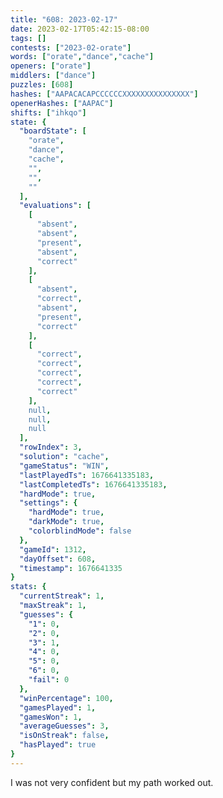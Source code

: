 ```yaml
---
title: "608: 2023-02-17"
date: 2023-02-17T05:42:15-08:00
tags: []
contests: ["2023-02-orate"]
words: ["orate","dance","cache"]
openers: ["orate"]
middlers: ["dance"]
puzzles: [608]
hashes: ["AAPACACAPCCCCCCXXXXXXXXXXXXXXX"]
openerHashes: ["AAPAC"]
shifts: ["ihkqo"]
state: {
  "boardState": [
    "orate",
    "dance",
    "cache",
    "",
    "",
    ""
  ],
  "evaluations": [
    [
      "absent",
      "absent",
      "present",
      "absent",
      "correct"
    ],
    [
      "absent",
      "correct",
      "absent",
      "present",
      "correct"
    ],
    [
      "correct",
      "correct",
      "correct",
      "correct",
      "correct"
    ],
    null,
    null,
    null
  ],
  "rowIndex": 3,
  "solution": "cache",
  "gameStatus": "WIN",
  "lastPlayedTs": 1676641335183,
  "lastCompletedTs": 1676641335183,
  "hardMode": true,
  "settings": {
    "hardMode": true,
    "darkMode": true,
    "colorblindMode": false
  },
  "gameId": 1312,
  "dayOffset": 608,
  "timestamp": 1676641335
}
stats: {
  "currentStreak": 1,
  "maxStreak": 1,
  "guesses": {
    "1": 0,
    "2": 0,
    "3": 1,
    "4": 0,
    "5": 0,
    "6": 0,
    "fail": 0
  },
  "winPercentage": 100,
  "gamesPlayed": 1,
  "gamesWon": 1,
  "averageGuesses": 3,
  "isOnStreak": false,
  "hasPlayed": true
}
---
```

<!-- more -->
I was not very confident but my path worked out. 
